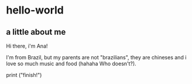 # hello-world
a little about me
--------------------
Hi there, i'm Ana! 

I'm from Brazil, but my parents are not "brazilians", they are chineses and i love so much music and food (hahaha Who doesn't?).

print ("finish!")


